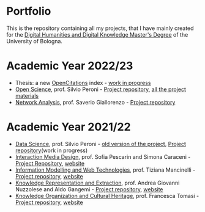 # Portfolio
This is the repository containing all my projects, that I have mainly created for the <a href="https://corsi.unibo.it/2cycle/DigitalHumanitiesKnowledge">Digital Humanities and  Digital Knowledge Master's Degree</a> of the University of Bologna. <br>
<h1>Academic Year 2022/23</h1>
<ul>
  <li>Thesis: a new <a href="https://opencitations.net/">OpenCitations</a> index - <a href="https://github.com/martasoricetti/oc_ds_converter">work in progress</a></li>
  <li><a href="https://www.unibo.it/en/teaching/course-unit-catalogue/course-unit/2022/443753">Open Science</a>, prof. Silvio Peroni - <a href="https://github.com/open-sci/2022-2023-pika-py-code">Project repository</a>, <a href="https://github.com/open-sci/2022-2023/blob/112e5ae35f8a890e4fc2ae8ff3b116085bc2369f/docs/Pika.py/material.md"> all the project materials</a></li>
  <li><a href="https://www.unibo.it/en/teaching/course-unit-catalogue/course-unit/2022/467048">Network Analysis</a>, prof. Saverio Giallorenzo - <a href="https://github.com/NetworkAnalysisP/NAP">Project repository</a></li>
</ul>
<h1>Academic Year 2021/22</h1>
<ul>
  <li><a href="https://www.unibo.it/it/didattica/insegnamenti/insegnamento/2021/467046">Data Science</a>, prof. Silvio Peroni - <a href="https://github.com/martasoricetti/my_little_python">old version of the project</a>, <a href="https://github.com/martasoricetti/data_science_project"> Project repository</a>(work in progress)</li>
  <li><a href="https://www.unibo.it/en/teaching/course-unit-catalogue/course-unit/2021/454470">Interaction Media Design</a>, prof. Sofia Pescarin and Simona Caraceni - <a href="https://github.com/TalkWithMorandiExperience/talkwithMorandi">Project Repository</a>, <a href="https://talkwithmorandiexperience.github.io/talkwithMorandi/">website</a></li>
  <li><a href="https://www.unibo.it/en/teaching/course-unit-catalogue/course-unit/2021/454464">Information Modelling and Web Technologies</a>, prof. Tiziana Mancinelli - <a href="https://github.com/martasoricetti/the_florios">Project repository</a>, <a href="https://martasoricetti.github.io/the_florios/">website</a></li>
  <li><a href="https://www.unibo.it/en/teaching/course-unit-catalogue/course-unit/2021/454463">Knowledge Representation and Extraction</a>, prof. Andrea Giovanni Nuzzolese and Aldo Gangemi - <a href="https://github.com/SongsTOPoems/STOP">Project repository</a>, <a href="https://songstopoems.github.io/STOP/">website</a></li>
  <li><a href="https://www.unibo.it/en/teaching/course-unit-catalogue/course-unit/2021/454462">Knowledge Organization and Cultural Heritage</a>, prof. Francesca Tomasi - <a href="https://github.com/Anastasia-RomanLOD">Project repository</a>, <a href="https://anastasia-romanlod.github.io/Anastasia-RomanLOD/#proj">website</a></li>
</ul>

